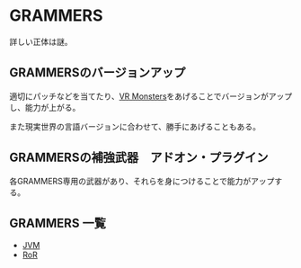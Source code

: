 GRAMMERS
========

詳しい正体は謎。

GRAMMERSのバージョンアップ
--------

適切にパッチなどを当てたり、[VR Monsters](./overview.gr.md)をあげることでバージョンがアップし、能力が上がる。

また現実世界の言語バージョンに合わせて、勝手にあげることもある。


GRAMMERSの補強武器　アドオン・プラグイン
-----------

各GRAMMERS専用の武器があり、それらを身につけることで能力がアップする。


GRAMMERS 一覧
--------




* [JVM](./Sun/profile.gr.md)
* [RoR](./Rail/profile.gr.md)
